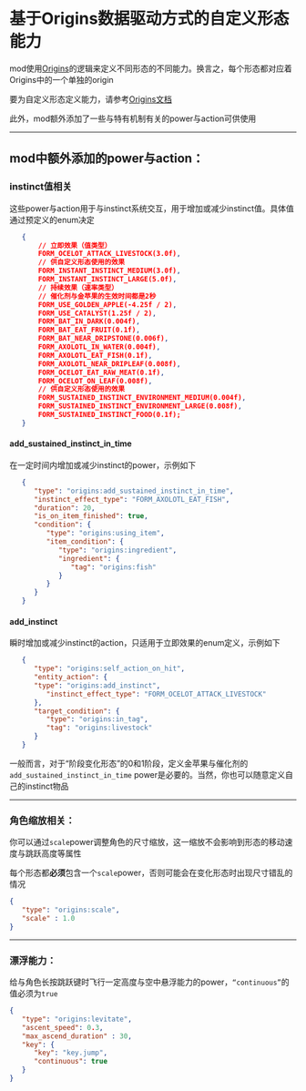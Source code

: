 # 基于Origins数据驱动方式的自定义形态能力

mod使用[Origins](https://modrinth.com/mod/origins)的逻辑来定义不同形态的不同能力。换言之，每个形态都对应着Origins中的一个单独的origin

要为自定义形态定义能力，请参考[Origins文档](https://origins.readthedocs.io/en/latest/)

此外，mod额外添加了一些与特有机制有关的power与action可供使用

---
## mod中额外添加的power与action：

### instinct值相关

这些power与action用于与instinct系统交互，用于增加或减少instinct值。具体值通过预定义的enum决定
   
```json
   {
       // 立即效果（值类型）
       FORM_OCELOT_ATTACK_LIVESTOCK(3.0f),
       // 供自定义形态使用的效果
       FORM_INSTANT_INSTINCT_MEDIUM(3.0f),
       FORM_INSTANT_INSTINCT_LARGE(5.0f),
       // 持续效果（速率类型）
       // 催化剂与金苹果的生效时间都是2秒
       FORM_USE_GOLDEN_APPLE(-4.25f / 2),
       FORM_USE_CATALYST(1.25f / 2),
       FORM_BAT_IN_DARK(0.004f),
       FORM_BAT_EAT_FRUIT(0.1f),
       FORM_BAT_NEAR_DRIPSTONE(0.006f),
       FORM_AXOLOTL_IN_WATER(0.004f),
       FORM_AXOLOTL_EAT_FISH(0.1f),
       FORM_AXOLOTL_NEAR_DRIPLEAF(0.008f),
       FORM_OCELOT_EAT_RAW_MEAT(0.1f),
       FORM_OCELOT_ON_LEAF(0.008f),
       // 供自定义形态使用的效果
       FORM_SUSTAINED_INSTINCT_ENVIRONMENT_MEDIUM(0.004f),
       FORM_SUSTAINED_INSTINCT_ENVIRONMENT_LARGE(0.008f),
       FORM_SUSTAINED_INSTINCT_FOOD(0.1f);
   }
```

#### add_sustained_instinct_in_time
      
在一定时间内增加或减少instinct的power，示例如下

```json
   {
      "type": "origins:add_sustained_instinct_in_time",
      "instinct_effect_type": "FORM_AXOLOTL_EAT_FISH",
      "duration": 20,
      "is_on_item_finished": true,
      "condition": {
         "type": "origins:using_item",
         "item_condition": {
            "type": "origins:ingredient",
            "ingredient": {
               "tag": "origins:fish"
            }
         }
      }
   }
```

#### add_instinct
      
瞬时增加或减少instinct的action，只适用于立即效果的enum定义，示例如下

```json
   {
      "type": "origins:self_action_on_hit",
      "entity_action": {
      "type": "origins:add_instinct",
         "instinct_effect_type": "FORM_OCELOT_ATTACK_LIVESTOCK"
      },
      "target_condition": {
         "type": "origins:in_tag",
         "tag": "origins:livestock"
      }
   }
```

一般而言，对于“阶段变化形态”的0和1阶段，定义金苹果与催化剂的`add_sustained_instinct_in_time` power是必要的。当然，你也可以随意定义自己的instinct物品
   
---

### 角色缩放相关：
   
你可以通过`scale`power调整角色的尺寸缩放，这一缩放不会影响到形态的移动速度与跳跃高度等属性
   
每个形态都**必须**包含一个`scale`power，否则可能会在变化形态时出现尺寸错乱的情况

```json
{
   "type": "origins:scale",
   "scale" : 1.0
}
```

---

### 漂浮能力：
   
给与角色长按跳跃键时飞行一定高度与空中悬浮能力的power，`“continuous”`的值必须为`true`

```json
{
   "type": "origins:levitate",
   "ascent_speed": 0.3,
   "max_ascend_duration" : 30,
   "key": {
      "key": "key.jump",
      "continuous": true
   }
}
```
